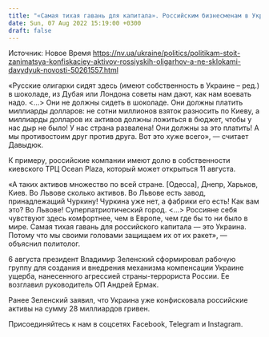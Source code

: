 ```yaml
---
title: "«Самая тихая гавань для капитала». Российским бизнесменам в Украине комфортнее, чем в Европе — Давыдюк о конфискации активов РФ"
date: Sun, 07 Aug 2022 15:19:00 +0300
draft: false
---
```

Источник: Новое Время https://nv.ua/ukraine/politics/politikam-stoit-zanimatsya-konfiskaciey-aktivov-rossiyskih-oligarhov-a-ne-sklokami-davydyuk-novosti-50261557.html


«Русские олигархи сидят здесь (имеют собственность в Украине – ред.) в шоколаде, из Дубая или Лондона советы нам дают, как нам воевать надо. <…> Они не должны сидеть в шоколаде. Они должны платить миллиарды долларов: не сотни миллионов взяток разносить по Киеву, а миллиарды долларов их активов должны ложиться в бюджет, чтобы у нас дыр не было! У нас страна развалена! Они должны за это платить! А мы противостоим друг против друга. Вот это хуже всего», — считает Давыдюк.

К примеру, российские компании имеют долю в собственности киевского ТРЦ Ocean Plaza, который может открыться 11 августа.

«А таких активов множество по всей стране. [Одесса], Днепр, Харьков, Киев. Во Львове сколько активов. Во Львове есть завод, принадлежащий Чуркину! Чуркина уже нет, а фабрики его есть! Как вам это? Во Львове! Суперпатриотический город. <...> Россияне себя чувствуют здесь комфортнее, чем в Европе, чем где бы то ни было в мире. Самая тихая гавань для российского капитала — это Украина. Потому что мы своими головами защищаем их от их ракет», — объяснил политолог.

6 августа президент Владимир Зеленский сформировал рабочую группу для создания и внедрения механизма компенсации Украине ущерба, нанесенного агрессией страны-террориста России. Ее возглавил руководитель ОП Андрей Ермак.

Ранее Зеленский заявил, что Украина уже конфисковала российские активы на сумму 28 миллиардов гривен.

Присоединяйтесь к нам в соцсетях Facebook, Telegram и Instagram.
